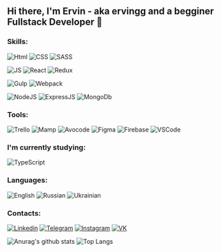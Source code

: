 ## Hi there, I'm Ervin - aka ervingg and a begginer Fullstack Developer 👋

### Skills:

![Html](https://img.shields.io/badge/Html-003772?style=for-the-badge&logo=HTML5)
![CSS](https://img.shields.io/badge/CSS-003772?style=for-the-badge&logo=css3&logoColor=007bff)
![SASS](https://img.shields.io/badge/SASS/SCSS-003772?style=for-the-badge&logo=sass)

![JS](https://img.shields.io/badge/javascript-003772?style=for-the-badge&logo=javascript)
![React](https://img.shields.io/badge/React-003772?style=for-the-badge&logo=React)
![Redux](https://img.shields.io/badge/Redux-003772?style=for-the-badge&logo=Redux&logoColor=593D88)

![Gulp](https://img.shields.io/badge/Gulp-003772?style=for-the-badge&logo=Gulp)
![Webpack](https://img.shields.io/badge/Webpack-003772?style=for-the-badge&logo=Webpack)


![NodeJS](https://img.shields.io/badge/NodeJS-003772?style=for-the-badge&logo=nodejs)
![ExpressJS](https://img.shields.io/badge/ExpressJS-003772?style=for-the-badge&logo=Express)
![MongoDb](https://img.shields.io/badge/MongoDb-003772?style=for-the-badge&logo=MongoDb)

### Tools:

![Trello](https://img.shields.io/badge/Trello-003772?style=for-the-badge&logo=Trello)
![Mamp](https://img.shields.io/badge/Mamp-003772?style=for-the-badge&logo=mamp)
![Avocode](https://img.shields.io/badge/Avocode-003772?style=for-the-badge&logo=avocode)
![Figma](https://img.shields.io/badge/Figma-003772?style=for-the-badge&logo=Figma)
![Firebase](https://img.shields.io/badge/Firebase-003772?style=for-the-badge&logo=Firebase)
![VSCode](https://img.shields.io/badge/VSCode-003772?style=for-the-badge)

### I'm currently studying:

![TypeScript](https://img.shields.io/badge/TypeScript-003772?style=for-the-badge&logo=TypeScript)

### Languages:
![English](https://img.shields.io/badge/English (intermediate)-003772?style=for-the-badge&logo=English)
![Russian](https://img.shields.io/badge/Russian (native)-003772?style=for-the-badge&logo=Russian)
![Ukrainian](https://img.shields.io/badge/Ukrainian (advanced)-003772?style=for-the-badge&logo=Russian)

### Contacts:

[![Linkedin](https://img.shields.io/badge/Linkedin-003772?style=for-the-badge&logo=Linkedin)](https://www.linkedin.com/in/ervin-khamoido-b67700188/)
[![Telegram](https://img.shields.io/badge/Telegram-003772?style=for-the-badge&logo=Telegram)](t.me/ervingg)
[![Instagram](https://img.shields.io/badge/Instagram-003772?style=for-the-badge&logo=Instagram)](https://www.instagram.com/ervin_dev/?hl=ru)
[![VK](https://img.shields.io/badge/VK-003772?style=for-the-badge&logo=VK)](https://vk.com/ervin_dev)

![Anurag's github stats](https://github-readme-stats.vercel.app/api?username=ervingg&show_icons=true&theme=tokyonight)
![Top Langs](https://github-readme-stats.vercel.app/api/top-langs/?username=ervingg&layout=compact&langs_count=10&theme=tokyonight)
